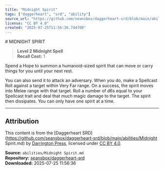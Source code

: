 ```yaml
---
title: "Midnight Spirit"
tags: ["daggerheart", "srd", "ability"]
source_url: "https://github.com/seansbox/daggerheart-srd/blob/main/abilities/Midnight Spirit.md"
license: "CC BY 4.0"
created: "2025-07-25T11:56:36.744700"
---
```


﻿# MIDNIGHT SPIRIT

> **Level 2 Midnight Spell**  
> **Recall Cost:** 1

Spend a Hope to summon a humanoid-sized spirit that can move or carry things for you until your next rest.

You can also send it to attack an adversary. When you do, make a Spellcast Roll against a target within Very Far range. On a success, the spirit moves into Melee range with that target. Roll a number of d6s equal to your Spellcast trait and deal that much magic damage to the target. The spirit then dissipates. You can only have one spirit at a time.

---

## Attribution

This content is from the [Daggerheart SRD](https://github.com/seansbox/daggerheart-srd/blob/main/abilities/Midnight Spirit.md) by [Darrington Press](https://darringtonpress.com/), licensed under [CC BY 4.0](https://creativecommons.org/licenses/by/4.0/).

**Source:** `abilities/Midnight Spirit.md`  
**Repository:** [seansbox/daggerheart-srd](https://github.com/seansbox/daggerheart-srd)  
**Downloaded:** 2025-07-25 11:56:36

